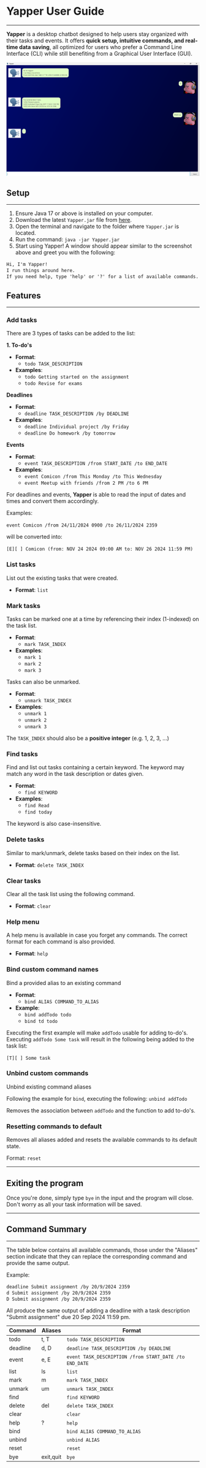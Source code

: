 # Yapper User Guide

---

**Yapper** is a desktop chatbot designed to help users stay organized with their tasks and events.
It offers **quick setup, intuitive commands, and real-time data saving**,
all optimized for users who prefer a Command Line Interface (CLI) while still benefiting from a
Graphical User Interface (GUI).

![Yapper UI](./Ui.png?raw=true "Yapper Chatbot")

## Setup

---

1. Ensure Java 17 or above is installed on your computer.
2. Download the latest `Yapper.jar` file from [here](https://github.com/valhrd/ip/releases/tag/A-Jar).
3. Open the terminal and navigate to the folder where `Yapper.jar` is located.
4. Run the command: ```java -jar Yapper.jar```
5. Start using Yapper! A window should appear similar to the screenshot above and greet you with the following:

```
Hi, I'm Yapper!
I run things around here.
If you need help, type 'help' or '?' for a list of available commands.
```

## Features

---

### Add tasks

There are 3 types of tasks can be added to the list:

**1. To-do's**

- **Format**:
  - ```todo TASK_DESCRIPTION```
- **Examples**:
  - ```todo Getting started on the assignment```
  - ```todo Revise for exams```

**Deadlines**

- **Format**:
  - ```deadline TASK_DESCRIPTION /by DEADLINE```
- **Examples**:
  - ```deadline Individual project /by Friday```
  - ```deadline Do homework /by tomorrow```

**Events**

- **Format**:
  - ```event TASK_DESCRIPTION /from START_DATE /to END_DATE```
- **Examples**:
  - ```event Comicon /from This Monday /to This Wednesday```
  - ```event Meetup with friends /from 2 PM /to 6 PM```

For deadlines and events, **Yapper** is able to read the input of dates and times and convert them accordingly.

Examples:

```event Comicon /from 24/11/2024 0900 /to 26/11/2024 2359```

will be converted into:

```[E][ ] Comicon (from: NOV 24 2024 09:00 AM to: NOV 26 2024 11:59 PM)```

### List tasks

List out the existing tasks that were created.

- **Format**: ```list```

### Mark tasks

Tasks can be marked one at a time by referencing their index (1-indexed) on the task list.

- **Format**:
  - ```mark TASK_INDEX```
- **Examples**:
  - ```mark 1```
  - ```mark 2```
  - ```mark 3```

Tasks can also be unmarked.

- **Format**:
  - ```unmark TASK_INDEX```
- **Examples**:
  - ```unmark 1```
  - ```unmark 2```
  - ```unmark 3```

The ```TASK_INDEX``` should also be a **positive integer** (e.g. 1, 2, 3, ...)

### Find tasks

Find and list out tasks containing a certain keyword. The keyword may match any word in the task
description or dates given.

- **Format**:
  - ```find KEYWORD```
- **Examples**:
  - ```find Read```
  - ```find today```

The keyword is also case-insensitive.

### Delete tasks

Similar to mark/unmark, delete tasks based on their index on the list.

- **Format**: ```delete TASK_INDEX```

### Clear tasks

Clear all the task list using the following command.

- **Format**: ```clear```

### Help menu

A help menu is available in case you forget any commands. The correct format for each command is
also provided.

- **Format**: ```help```

### Bind custom command names
    
Bind a provided alias to an existing command
- **Format**:
  - ```bind ALIAS COMMAND_TO_ALIAS```
- **Example**:
  - ```bind addTodo todo```
  - ```bind td todo```

Executing the first example will make ```addTodo``` usable for adding to-do's.
Executing ```addTodo Some task``` will result in the following being added to the task list:

```[T][ ] Some task```

### Unbind custom commands

Unbind existing command aliases

Following the example for ```bind```, executing the following:
```unbind addTodo```

Removes the association between ```addTodo``` and the function to add to-do's.

### Resetting commands to default

Removes all aliases added and resets the available commands to its default state.

Format: ```reset```

---

## Exiting the program

Once you're done, simply type ```bye``` in the input and the program will close. Don't worry as
all your task information will be saved.

---

## Command Summary

---

The table below contains all available commands, those under the "Aliases" section indicate that they can
replace the corresponding command and provide the same output.

Example:

```
deadline Submit assignment /by 20/9/2024 2359
d Submit assignment /by 20/9/2024 2359
D Submit assignment /by 20/9/2024 2359
```
All produce the same output of adding a deadline with a task description "Submit assignment"
due 20 Sep 2024 11:59 pm.


| Command  | Aliases   | Format                                                     |
|----------|-----------|------------------------------------------------------------|
| todo     | t, T      | ```todo TASK_DESCRIPTION```                                |
| deadline | d, D      | ```deadline TASK_DESCRIPTION /by DEADLINE```               |
| event    | e, E      | ```event TASK_DESCRIPTION /from START_DATE /to END_DATE``` |
| list     | ls        | ```list```                                                 | 
| mark     | m         | ```mark TASK_INDEX```                                      |
| unmark   | um        | ```unmark TASK_INDEX```                                    |
| find     |           | ```find KEYWORD```                                         |
| delete   | del       | ```delete TASK_INDEX```                                    |
| clear    |           | ```clear```                                                |
| help     | ?         | ```help```                                                 |
| bind     |           | ```bind ALIAS COMMAND_TO_ALIAS```                          |
| unbind   |           | ```unbind ALIAS```                                         |
| reset    |           | ```reset```                                                |
| bye      | exit,quit | ```bye```                                                  |
